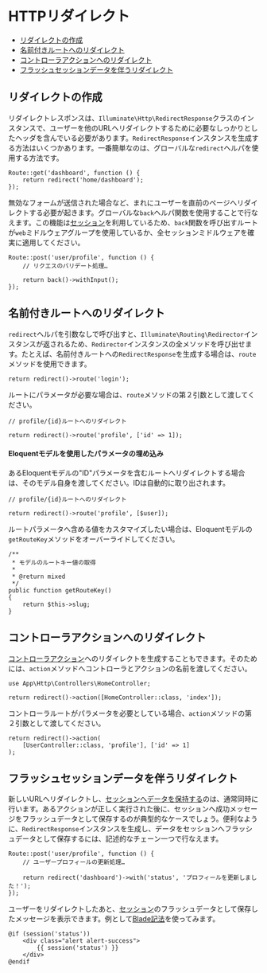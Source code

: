 # HTTPリダイレクト

- [リダイレクトの作成](#creating-redirects)
- [名前付きルートへのリダイレクト](#redirecting-named-routes)
- [コントローラアクションへのリダイレクト](#redirecting-controller-actions)
- [フラッシュセッションデータを伴うリダイレクト](#redirecting-with-flashed-session-data)

<a name="creating-redirects"></a>
## リダイレクトの作成

リダイレクトレスポンスは、`Illuminate\Http\RedirectResponse`クラスのインスタンスで、ユーザーを他のURLへリダイレクトするために必要なしっかりとしたヘッダを含んでいる必要があります。`RedirectResponse`インスタンスを生成する方法はいくつかあります。一番簡単なのは、グローバルな`redirect`ヘルパを使用する方法です。

    Route::get('dashboard', function () {
        return redirect('home/dashboard');
    });

無効なフォームが送信された場合など、まれにユーザーを直前のページへリダイレクトする必要が起きます。グローバルな`back`ヘルパ関数を使用することで行なえます。この機能は[セッション](/docs/{{version}}/session)を利用しているため、`back`関数を呼び出すルートが`web`ミドルウェアグループを使用しているか、全セッションミドルウェアを確実に適用してください。

    Route::post('user/profile', function () {
        // リクエスのバリデート処理…

        return back()->withInput();
    });

<a name="redirecting-named-routes"></a>
## 名前付きルートへのリダイレクト

`redirect`ヘルパを引数なしで呼び出すと、`Illuminate\Routing\Redirector`インスタンスが返されるため、`Redirector`インスタンスの全メソッドを呼び出せます。たとえば、名前付きルートへの`RedirectResponse`を生成する場合は、`route`メソッドを使用できます。

    return redirect()->route('login');

ルートにパラメータが必要な場合は、`route`メソッドの第２引数として渡してください。

    // profile/{id}ルートへのリダイレクト

    return redirect()->route('profile', ['id' => 1]);

<a name="populating-parameters-via-eloquent-models"></a>
#### Eloquentモデルを使用したパラメータの埋め込み

あるEloquentモデルの"ID"パラメータを含むルートへリダイレクトする場合は、そのモデル自身を渡してください。IDは自動的に取り出されます。

    // profile/{id}ルートへのリダイレクト

    return redirect()->route('profile', [$user]);

ルートパラメータへ含める値をカスタマイズしたい場合は、Eloquentモデルの`getRouteKey`メソッドをオーバーライドしてください。

    /**
     * モデルのルートキー値の取得
     *
     * @return mixed
     */
    public function getRouteKey()
    {
        return $this->slug;
    }

<a name="redirecting-controller-actions"></a>
## コントローラアクションへのリダイレクト

[コントローラアクション](/docs/{{version}}/controllers)へのリダイレクトを生成することもできます。そのためには、`action`メソッドへコントローラとアクションの名前を渡してください。

    use App\Http\Controllers\HomeController;

    return redirect()->action([HomeController::class, 'index']);

コントローラルートがパラメータを必要としている場合、`action`メソッドの第２引数として渡してください。

    return redirect()->action(
        [UserController::class, 'profile'], ['id' => 1]
    );

<a name="redirecting-with-flashed-session-data"></a>
## フラッシュセッションデータを伴うリダイレクト

新しいURLへリダイレクトし、[セッションへデータを保持する](/docs/{{version}}/session#flash-data)のは、通常同時に行います。あるアクションが正しく実行された後に、セッションへ成功メッセージをフラッシュデータとして保存するのが典型的なケースでしょう。便利なように、`RedirectResponse`インスタンスを生成し、データをセッションへフラッシュデータとして保存するには、記述的なチェーン一つで行なえます。

    Route::post('user/profile', function () {
        // ユーザープロフィールの更新処理…

        return redirect('dashboard')->with('status', 'プロフィールを更新しました！');
    });

ユーザーをリダイレクトしたあと、[セッション](/docs/{{version}}/session)のフラッシュデータとして保存したメッセージを表示できます。例として[Blade記法](/docs/{{version}}/blade)を使ってみます。

    @if (session('status'))
        <div class="alert alert-success">
            {{ session('status') }}
        </div>
    @endif
